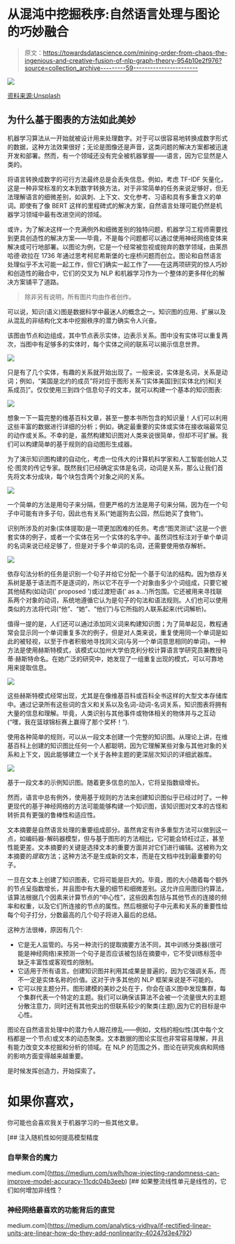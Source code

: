 # 从混沌中挖掘秩序:自然语言处理与图论的巧妙融合

> 原文：<https://towardsdatascience.com/mining-order-from-chaos-the-ingenious-and-creative-fusion-of-nlp-graph-theory-954b10e2f976?source=collection_archive---------59----------------------->

![](img/ec9282e16fead723f6b57442cb90ec98.png)

[资料来源:Unsplash](https://unsplash.com/photos/-lp8sTmF9HA)

## 为什么基于图表的方法如此美妙

机器学习算法从一开始就被设计用来处理数字。对于可以很容易地转换成数字形式的数据，这种方法效果很好；无论是图像还是声音，这类问题的解决方案都被迅速开发和部署。然而，有一个领域还没有完全被机器掌握——语言，因为它显然是人类的。

将语言转换成数字的可行方法最终总是会丢失信息。例如，考虑 TF-IDF 矢量化，这是一种非常标准的文本到数字转换方法，对于非常简单的任务来说足够好，但无法理解语言的细微差别，如讽刺、上下文、文化参考、习语和具有多重含义的单词。即使有了像 BERT 这样的里程碑式的解决方案，自然语言处理可能仍然是机器学习领域中最有改进空间的领域。

或许，为了解决这样一个充满例外和细微差别的独特问题，机器学习工程师需要找到更具创造性的解决方案——毕竟，不是每个问题都可以通过使用神经网络变体来解决或可行地部署。以图论为例，它是一个经常被忽视或抛弃的数学领域，由莱昂哈德·欧拉在 1736 年通过思考柯尼希斯堡的七座桥问题而创立。图论和自然语言处理似乎不太可能一起工作，但它们确实一起工作了——在这两项研究的惊人巧妙和创造性的融合中，它们的交叉为 NLP 和机器学习作为一个整体的更多样化的解决方案铺平了道路。

> 除非另有说明，所有图片均由作者创作。

可以说，知识(语义)图是数据科学中最迷人的概念之一。知识图的应用、扩展以及从混乱的非结构化文本中挖掘秩序的潜力确实令人兴奋。

该图由节点和边组成，其中节点表示实体，边表示关系。图中没有实体可以重复两次，当图中有足够多的实体时，每个实体之间的联系可以揭示信息世界。

![](img/e715cbc60541a3304268e880142f9266.png)

只是有了几个实体，有趣的关系就开始出现了。一般来说，实体是名词，关系是动词；例如，“美国是北约的成员”将对应于图形关系“[实体美国]到[实体北约]和[关系成员]”。仅仅使用三到四个信息句子的文本，就可以构建一个基本的知识图表:

![](img/69016cf28fe6860d80faf451d67c4596.png)

想象一下一篇完整的维基百科文章，甚至一整本书所包含的知识量！人们可以利用这些丰富的数据进行详细的分析；例如，确定最重要的实体或实体在接收端最常见的动作或关系。不幸的是，虽然构建知识图对人类来说很简单，但却不可扩展。我们可以构建简单的基于规则的自动图形生成器。

为了演示知识图构建的自动化，考虑一位伟大的计算机科学家和人工智能创始人艾伦·图灵的传记专家。既然我们已经确定实体是名词，动词是关系，那么让我们首先将文本分成块，每个块包含两个对象之间的关系。

![](img/1cc6c06bf8a2c9423b1c22f734490190.png)

一个简单的方法是用句子来分隔，但更严格的方法是用子句来分隔，因为在一个句子中可能有许多子句，因此也有关系(“她遛狗去公园，然后她买了食物”)。

识别所涉及的对象(实体提取)是一项更加困难的任务。考虑“图灵测试”:这是一个嵌套实体的例子，或者一个实体在另一个实体的名字中。虽然词性标注对于单个单词的名词来说已经足够了，但是对于多个单词的名词，还需要使用依存解析。

![](img/bff48f3b684c92ef8d4bc7435dca2f39.png)

依存句法分析的任务是识别一个句子并给它分配一个基于句法的结构。因为依存关系树是基于语法而不是逐词的，所以它不在乎一个对象由多少个词组成，只要它被其他结构(如动词(' proposed ')或过渡短语(' as a…')所包围。它还被用来寻找联系两个对象的动词，系统地遵循它认为是句子的句法和语法规则。人们也可以使用类似的方法将代词(“他”、“她”、“他们”)与它所指的人联系起来(代词解析)。

值得一提的是，人们还可以通过添加同义词来构建知识图；为了简单起见，教程通常会显示同一个单词重复多次的例子，但是对人类来说，重复使用同一个单词是如此的被轻视，以至于作者积极地寻找同义词(与另一个单词意思相同的单词)。一种方法是使用赫斯特模式，该模式以加州大学伯克利分校计算语言学研究员兼教授马蒂·赫斯特命名。在她广泛的研究中，她发现了一组重复出现的模式，可以可靠地用来提取信息。

![](img/1d78bcd3e730436450522e037e9c376e.png)

这些赫斯特模式经常出现，尤其是在像维基百科或百科全书这样的大型文本存储库中。通过记录所有这些词的含义和关系以及名词-动词-名词关系，知识图表将拥有大量的信息和理解。毕竟，人类识别与其他事件或物体相关的物体并与之互动(“嘿，我在篮球锦标赛上赢得了那个奖杯！”).

使用各种简单的规则，可以从一段文本创建一个完整的知识图。从理论上讲，在维基百科上创建的知识图比任何一个人都聪明，因为它理解某些对象与其他对象的关系和上下文，因此能够建立一个关于各种主题的更深层次知识的详细武器库。

![](img/fcc62ce85f39f31c0c71df89d7f8dd89.png)

基于一段文本的示例知识图。随着更多信息的加入，它将呈指数级增长。

然而，语言中总有例外，使用基于规则的方法来创建知识图似乎已经过时了。一种更现代的基于神经网络的方法可能能够构建一个知识图，该知识图对文本的古怪和转折具有更强的鲁棒性和适应性。

文本摘要是自然语言处理的重要组成部分。虽然肯定有许多重型方法可以做到这一点，如编码器-解码器模型，但与基于图形的方法相比，它可能会矫枉过正，甚至性能更差。文本摘要的关键是选择文本的重要方面并对它们进行编辑。这被称为文本摘要的*提取*方法；这种方法不是生成新的文本，而是在文档中找到最重要的句子。

一旦在文本上创建了知识图表，它将可能是巨大的。毕竟，图的大小随着每个额外的节点呈指数增长，并且图中有大量的细节和细微差别。这允许应用图归约算法，该算法根据几个因素来计算节点的“中心性”，这些因素包括与其他节点的连接的频率和权重，以及它们所连接的节点的属性。然后根据句子中元素和关系的重要性给每个句子打分，分数最高的几个句子将进入最后的总结。

这种方法很棒，原因有几个:

*   它是无人监管的。与另一种流行的提取摘要方法不同，其中训练分类器(很可能是神经网络)来预测一个句子是否应该被包括在摘要中，它不受训练标签中缺乏丰富性或客观性的限制。
*   它适用于所有语言。创建知识图并利用其成果是普遍的，因为它强调关系，而不一定是实体名称的价值。这对于许多其他的 NLP 框架来说是不可能的。
*   它可以按主题分开。图形建模的美妙之处在于，你会在语义图中发现集群，每个集群代表一个特定的主题。我们可以确保该算法不会被一个流量很大的主题分散注意力，同时还有其他突出的但联系较少的聚类(主题),因为它的目标是中心性。

图论在自然语言处理中的潜力令人眼花缭乱——例如，文档的相似性(其中每个文档都是一个节点)或文本的动态聚类。文本数据的图论实现也非常容易理解，并且有能力改变文本挖掘和分析的领域。在 NLP 的范围之外，图论在研究疾病和网络的影响方面变得越来越重要。

是时候发挥创造力，开始探索了。

# 如果你喜欢，

你可能也会喜欢我关于机器学习的一些其他文章。

[](https://medium.com/swlh/how-injecting-randomness-can-improve-model-accuracy-11cdc04b3eeb) [## 注入随机性如何提高模型精度

### 自举聚合的魔力

medium.com](https://medium.com/swlh/how-injecting-randomness-can-improve-model-accuracy-11cdc04b3eeb) [](https://medium.com/analytics-vidhya/if-rectified-linear-units-are-linear-how-do-they-add-nonlinearity-40247d3e4792) [## 如果整流线性单元是线性的，它们如何增加非线性？

### 神经网络最喜欢的功能背后的直觉

medium.com](https://medium.com/analytics-vidhya/if-rectified-linear-units-are-linear-how-do-they-add-nonlinearity-40247d3e4792)